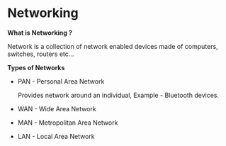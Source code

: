 # Networking

**What is Networking ?**

Network is a collection of network enabled devices made of computers, switches, routers etc...

**Types of Networks**

* PAN - Personal Area Network
  
  Provides network around an individual, Example - Bluetooth devices. 

* WAN - Wide Area Network

* MAN - Metropolitan Area Network

* LAN - Local Area Network

